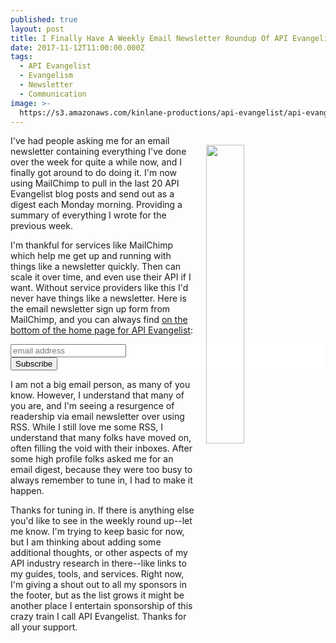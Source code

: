 ```yaml
---
published: true
layout: post
title: I Finally Have A Weekly Email Newsletter Roundup Of API Evangelist Posts
date: 2017-11-12T11:00:00.000Z
tags:
  - API Evangelist
  - Evangelism
  - Newsletter
  - Communication
image: >-
  https://s3.amazonaws.com/kinlane-productions/api-evangelist/api-evangelist-newsletter.png
---
```

<p><a href="http://apievangelist.com/#Newsletter"><img src="https://s3.amazonaws.com/kinlane-productions/api-evangelist/api-evangelist-newsletter.png" align="right" width="35%" style="padding: 15px;" /></a></p>I've had people asking me for an email newsletter containing everything I've done over the week for quite a while now, and I finally got around to do doing it. I'm now using MailChimp to pull in the last 20 API Evangelist blog posts and send out as a digest each Monday morning. Providing a summary of everything I wrote for the previous week.

I'm thankful for services like MailChimp which help me get up and running with things like a newsletter quickly. Then  can scale it over time, and even use their API if I want. Without service providers like this I'd never have things like a newsletter. Here is the email newsletter sign up form from MailChimp, and you can always find [on the bottom of the home page for API Evangelist](http://apievangelist.com/#Newsletter):

<!-- Begin MailChimp Signup Form -->
<link href="//cdn-images.mailchimp.com/embedcode/horizontal-slim-10_7.css" rel="stylesheet" type="text/css">
<style type="text/css">
	#mc_embed_signup{background:#fff; clear:left; font:14px Helvetica,Arial,sans-serif; width:100%;}
</style>
<div id="mc_embed_signup">
<form action="https://apievangelist.us17.list-manage.com/subscribe/post?u=36a583d2f353a9d31387227ea&amp;id=0593412b68" method="post" id="mc-embedded-subscribe-form" name="mc-embedded-subscribe-form" class="validate" target="_blank" novalidate>
    <div id="mc_embed_signup_scroll">
	<input type="email" value="" name="EMAIL" class="email" id="mce-EMAIL" placeholder="email address" required>
    <!-- real people should not fill this in and expect good things - do not remove this or risk form bot signups-->
    <div style="position: absolute; left: -5000px;" aria-hidden="true"><input type="text" name="b_36a583d2f353a9d31387227ea_0593412b68" tabindex="-1" value=""></div>
    <div class="clear"><input type="submit" value="Subscribe" name="subscribe" id="mc-embedded-subscribe" class="button"></div>
    </div>
</form>
</div>

<!--End mc_embed_signup-->

I am not a big email person, as many of you know. However, I understand that many of you are, and I'm seeing a resurgence of readership via email newsletter over using RSS. While I still love me some RSS, I understand that many folks have moved on, often filling the void with their inboxes. After some high profile folks asked me for an email digest, because they were too busy to always remember to tune in, I had to make it happen.

Thanks for tuning in. If there is anything else you'd like to see in the weekly round up--let me know. I'm trying to keep basic for now, but I am thinking about adding some additional thoughts, or other aspects of my API industry research in there--like links to my guides, tools, and services. Right now, I'm giving a shout out to all my sponsors in the footer, but as the list grows it might be another place I entertain sponsorship of this crazy train I call API Evangelist. Thanks for all your support.
